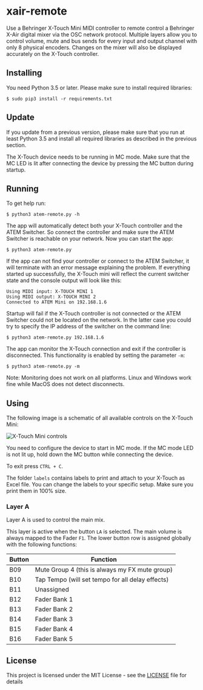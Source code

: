 # xair-remote

Use a Behringer X-Touch Mini MIDI controller to remote control a Behringer X-Air digital mixer via the OSC network protocol. Multiple layers allow you to control volume, mute and bus sends for every input and output channel with only 8 physical encoders. Changes on the mixer will also be displayed accurately on the X-Touch controller.

## Installing

You need Python 3.5 or later. Please make sure to install required libraries:

	$ sudo pip3 install -r requirements.txt

## Update

If you update from a previous version, please make sure that you run at least Python 3.5 and install all required libraries as described in the previous section.

The X-Touch device needs to be running in MC mode. Make sure that the MC LED is lit after connecting the device by pressing the MC button during startup.

## Running

To get help run:

	$ python3 atem-remote.py -h

The app will automatically detect both your X-Touch controller and the ATEM Switcher. So connect the controller and make sure the ATEM Switcher is reachable on your network. Now you can start the app:

	$ python3 atem-remote.py

If the app can not find your controller or connect to the ATEM Switcher, it will terminate with an error message explaining the problem. If everything started up successfully, the X-Touch mini will reflect the current switcher state and the console output will look like this:

	Using MIDI input: X-TOUCH MINI 1
	Using MIDI output: X-TOUCH MINI 2
	Connected to ATEM Mini on 192.168.1.6

Startup will fail if the X-Touch controller is not connected or the ATEM Switcher could not be located on the network. In the latter case you could try to specify the IP address of the switcher on the command line:

	$ python3 atem-remote.py 192.168.1.6

The app can monitor the X-Touch connection and exit if the controller is disconnected. This functionality is enabled by setting the parameter `-m`:

	$ python3 atem-remote.py -m

Note: Monitoring does not work on all platforms. Linux and Windows work fine while MacOS does not detect disconnects.

## Using

The following image is a schematic of all available controls on the X-Touch Mini:

![X-Touch Mini controls](img/xtm-layout.png)

You need to configure the device to start in MC mode. If the MC mode LED is not lit up, hold down the MC button while connecting the device.

To exit press `CTRL + C`.

The folder `labels` contains labels to print and attach to your X-Touch as Excel file. You can change the labels to your specific setup. Make sure you print them in 100% size.

### Layer A

Layer A is used to control the main mix.

This layer is active when the button `LA` is selected. The main volume is always mapped to the Fader `F1`. The lower button row is assigned globally with the following functions:

Button | Function
------ | ------------------------------------------------
B09    | Mute Group 4 (this is always my FX mute group)
B10    | Tap Tempo (will set tempo for all delay effects)
B11    | Unassigned
B12    | Fader Bank 1
B13    | Fader Bank 2
B14    | Fader Bank 3
B15    | Fader Bank 4
B16    | Fader Bank 5

## License

This project is licensed under the MIT License - see the [LICENSE](LICENSE) file for details
